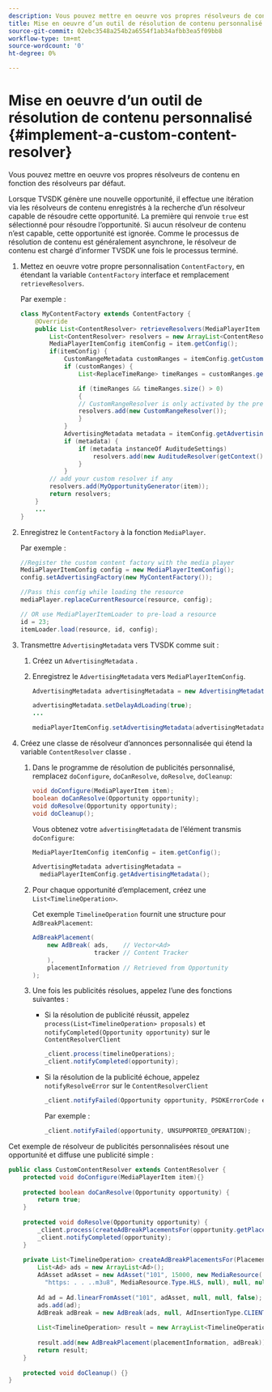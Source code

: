 ```yaml
---
description: Vous pouvez mettre en oeuvre vos propres résolveurs de contenu en fonction des résolveurs par défaut.
title: Mise en oeuvre d’un outil de résolution de contenu personnalisé
source-git-commit: 02ebc3548a254b2a6554f1ab34afbb3ea5f09bb8
workflow-type: tm+mt
source-wordcount: '0'
ht-degree: 0%

---
```


# Mise en oeuvre d’un outil de résolution de contenu personnalisé {#implement-a-custom-content-resolver}

Vous pouvez mettre en oeuvre vos propres résolveurs de contenu en fonction des résolveurs par défaut.

Lorsque TVSDK génère une nouvelle opportunité, il effectue une itération via les résolveurs de contenu enregistrés à la recherche d’un résolveur capable de résoudre cette opportunité. La première qui renvoie `true` est sélectionné pour résoudre l’opportunité. Si aucun résolveur de contenu n’est capable, cette opportunité est ignorée. Comme le processus de résolution de contenu est généralement asynchrone, le résolveur de contenu est chargé d’informer TVSDK une fois le processus terminé.

1. Mettez en oeuvre votre propre personnalisation `ContentFactory`, en étendant la variable `ContentFactory` interface et remplacement `retrieveResolvers`.

   Par exemple :

   ```java
   class MyContentFactory extends ContentFactory { 
       @Override 
       public List<ContentResolver> retrieveResolvers(MediaPlayerItem item) { 
           List<ContentResolver> resolvers = new ArrayList<ContentResolver>(); 
           MediaPlayerItemConfig itemConfig = item.getConfig(); 
           if(itemConfig) { 
               CustomRangeMetadata customRanges = itemConfig.getCustomRangeMetadata(); 
               if (customRanges) { 
                   List<ReplaceTimeRange> timeRanges = customRanges.getTimeRangeList(); 
   
                   if (timeRanges && timeRanges.size() > 0) 
                   { 
                   // CustomRangeResolver is only activated by the presence of CustomRanges in configuration 
                   resolvers.add(new CustomRangeResolver()); 
                   } 
               } 
               AdvertisingMetadata metadata = itemConfig.getAdvertisingMetadata(); 
               if (metadata) { 
                   if (metadata instanceOf AuditudeSettings)  
                       resolvers.add(new AuditudeResolver(getContext());    
                   } 
               } 
           // add your custom resolver if any 
           resolvers.add(MyOpportunityGenerator(item)); 
           return resolvers; 
       } 
       ... 
   } 
   ```

1. Enregistrez le `ContentFactory` à la fonction `MediaPlayer`.

   Par exemple :

   ```java
   //Register the custom content factory with the media player 
   MediaPlayerItemConfig config = new MediaPlayerItemConfig(); 
   config.setAdvertisingFactory(new MyContentFactory()); 
   
   //Pass this config while loading the resource 
   mediaPlayer.replaceCurrentResource(resource, config); 
   
   // OR use MediaPlayerItemLoader to pre-load a resource 
   id = 23; 
   itemLoader.load(resource, id, config);
   ```

1. Transmettre `AdvertisingMetadata` vers TVSDK comme suit :
   1. Créez un `AdvertisingMetadata` .
   1. Enregistrez le `AdvertisingMetadata` vers `MediaPlayerItemConfig`.

      ```java
      AdvertisingMetadata advertisingMetadata = new AdvertisingMetadata(); 
      
      advertisingMetadata.setDelayAdLoading(true); 
      ... 
      
      mediaPlayerItemConfig.setAdvertisingMetadata(advertisingMetadata); 
      ```

1. Créez une classe de résolveur d’annonces personnalisée qui étend la variable `ContentResolver` classe .
   1. Dans le programme de résolution de publicités personnalisé, remplacez `doConfigure`, `doCanResolve`, `doResolve`, `doCleanup`:

      ```java
      void doConfigure(MediaPlayerItem item); 
      boolean doCanResolve(Opportunity opportunity); 
      void doResolve(Opportunity opportunity); 
      void doCleanup();
      ```

      Vous obtenez votre `advertisingMetadata` de l’élément transmis `doConfigure`:

      ```java
      MediaPlayerItemConfig itemConfig = item.getConfig(); 
      
      AdvertisingMetadata advertisingMetadata =  
        mediaPlayerItemConfig.getAdvertisingMetadata(); 
      ```

   1. Pour chaque opportunité d’emplacement, créez une `List<TimelineOperation>`.

      Cet exemple `TimelineOperation` fournit une structure pour `AdBreakPlacement`:

      ```java
      AdBreakPlacement( 
          new AdBreak( ads,    // Vector<Ad> 
                       tracker // Content Tracker 
          ), 
          placementInformation // Retrieved from Opportunity 
      ); 
      ```

   1. Une fois les publicités résolues, appelez l’une des fonctions suivantes :

      * Si la résolution de publicité réussit, appelez `process(List<TimelineOperation> proposals)` et `notifyCompleted(Opportunity opportunity)` sur le `ContentResolverClient`

        ```java
        _client.process(timelineOperations); 
        _client.notifyCompleted(opportunity); 
        ```

      * Si la résolution de la publicité échoue, appelez `notifyResolveError` sur le `ContentResolverClient`

        ```java
        _client.notifyFailed(Opportunity opportunity, PSDKErrorCode error);
        ```

        Par exemple :

        ```java
        _client.notifyFailed(opportunity, UNSUPPORTED_OPERATION);
        ```

<!--<a id="example_463B718749504A978F0B887786844C39"></a>-->

Cet exemple de résolveur de publicités personnalisées résout une opportunité et diffuse une publicité simple :

```java
public class CustomContentResolver extends ContentResolver { 
    protected void doConfigure(MediaPlayerItem item){} 
 
    protected boolean doCanResolve(Opportunity opportunity) {  
        return true;  
    } 
 
    protected void doResolve(Opportunity opportunity) { 
        _client.process(createAdBreakPlacementsFor(opportunity.getPlacement())); 
        _client.notifyCompleted(opportunity); 
    } 
 
    private List<TimelineOperation> createAdBreakPlacementsFor(Placement placementInformation) { 
        List<Ad> ads = new ArrayList<Ad>(); 
        AdAsset adAsset = new AdAsset("101", 15000, new MediaResource( 
          "https: . . ..m3u8", MediaResource.Type.HLS, null), null, null); 
 
        Ad ad = Ad.linearFromAsset("101", adAsset, null, null, false); 
        ads.add(ad); 
        AdBreak adBreak = new AdBreak(ads, null, AdInsertionType.CLIENT_INSERTED); 
 
        List<TimelineOperation> result = new ArrayList<TimelineOperation>(); 
 
        result.add(new AdBreakPlacement(placementInformation, adBreak)); 
        return result; 
    } 
 
    protected void doCleanup() {} 
} 
```
